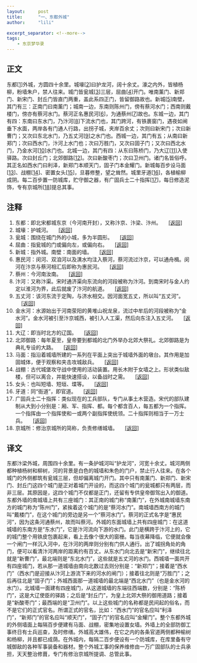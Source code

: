 ```yaml
---
layout:     post
title:      "一、东都外城" 
author:     "lili" 

excerpt_separator: <!--more-->
tags:
    - 东京梦华录 
---
```


 
<!--more-->

## 正文
 
东都[<a href='#r_1'>1</a><a name='rb_1'></a>]外城，方圆四十余里。城壕[<a href='#r_2'>2</a><a name='rb_2'></a>]曰护龙河，阔十余丈。濠之内外，皆植杨柳，粉墙朱户，禁人往来。城门皆瓮城[<a href='#r_3'>3</a><a name='rb_3'></a>]三层，屈曲[<a href='#r_4'>4</a><a name='rb_4'></a>]开门。唯南薰门、新郑门、新宋门、封丘门皆直门两重，盖此系四正门，皆留御路故也。新城[<a href='#r_5'>5</a><a name='rb_5'></a>]南壁，其门有三：正南门曰南薰门；城南一边，东南则陈州门，傍有蔡河水门；西南则戴楼门，傍亦有蔡河水门。蔡河正名惠民河[<a href='#r_6'>6</a><a name='rb_6'></a>]，为通蔡州[<a href='#r_7'>7</a><a name='rb_7'></a>]故也。东城一边，其门有四：东南曰东水门，乃汴河[<a href='#r_8'>8</a><a name='rb_8'></a>]下流水门也，其门跨河，有铁裹窗门，遇夜如闸垂下水面，两岸各有门通人行路，出拐子城，夹岸百余丈；次则曰新宋门；次曰新曹门；又次曰东北水门，乃五丈河[<a href='#r_9'>9</a><a name='rb_9'></a>]之水门也。西城一边，其门有五；从南曰新郑门；次曰西水门，汴河上水门也；次曰万胜门，又次曰固子门；又次曰西北水门，乃金水河[<a href='#r_10'>10</a><a name='rb_10'></a>]水门也。北城一边，其门有四：从东曰陈桥门，乃大辽[<a href='#r_11'>11</a><a name='rb_11'></a>]入使驿路。次曰封丘门；北郊御路[<a href='#r_12'>12</a><a name='rb_12'></a>]。次曰新酸枣门；次曰卫州门。诸门名皆俗呼。其正名如西水门曰利泽，新郑门本顺天门，固子门本金耀门。新城每百步设马面[<a href='#r_13'>13</a><a name='rb_13'></a>]、战棚[<a href='#r_14'>14</a><a name='rb_14'></a>]、密置女头[<a href='#r_15'>15</a><a name='rb_15'></a>]，旦暮修整，望之耸然。城里牙道[<a href='#r_16'>16</a><a name='rb_16'></a>]，各植榆柳成阴。每二百步置一防城库，贮守御之器，有广固兵士二十指挥[<a href='#r_17'>17</a><a name='rb_17'></a>]，每日修造泥饰，专有京城所[<a href='#r_18'>18</a><a name='rb_18'></a>]提总其事。



## 注释

1. <a name='r_1'></a> 东都：即北宋都城东京（今河南开封），又称汴京、汴梁、汴州。 &nbsp;&nbsp;&nbsp;&nbsp;<a href='#rb_1'>[返回]</a>
1. <a name='r_2'></a> 城壕：护城河。 &nbsp;&nbsp;&nbsp;&nbsp;<a href='#rb_2'>[返回]</a>
1. <a name='r_3'></a> 瓮城：围绕在城门外的小城，多为半圆形。 &nbsp;&nbsp;&nbsp;&nbsp;<a href='#rb_3'>[返回]</a>
1. <a name='r_4'></a> 屈曲：指瓮城的门或偏向左，或偏向右。 &nbsp;&nbsp;&nbsp;&nbsp;<a href='#rb_4'>[返回]</a>
1. <a name='r_5'></a> 新城：指外城。南壁：南面的墙。 &nbsp;&nbsp;&nbsp;&nbsp;<a href='#rb_5'>[返回]</a>
1. <a name='r_6'></a> 惠民河：闵河、双洎河以及潩水均注入蔡河，蔡河流过汴京，可以通舟楫。闵河在汴京与蔡河相汇后即称为惠民河。 &nbsp;&nbsp;&nbsp;&nbsp;<a href='#rb_6'>[返回]</a>
1. <a name='r_7'></a> 蔡州：今河南汝南。 &nbsp;&nbsp;&nbsp;&nbsp;<a href='#rb_7'>[返回]</a>
1. <a name='r_8'></a> 汴河：又称汴渠。宋时通济渠向东流向的河段被称为汴河。到南宋时与金人约定以淮河为界，此后就废了汴河的航道。 &nbsp;&nbsp;&nbsp;&nbsp;<a href='#rb_8'>[返回]</a>
1. <a name='r_9'></a> 五丈河：该河东流于定陶，与济水相交。因河面宽五丈，所以叫“五丈河”。 &nbsp;&nbsp;&nbsp;&nbsp;<a href='#rb_9'>[返回]</a>
1. <a name='r_10'></a> 金水河：水源始出于河南荥阳的黄堆山祝龙泉，流过中牟后的河段被称为“金水河”。金水河被引至汴京城西，被引入人工渠，然后向东注入五丈河。 &nbsp;&nbsp;&nbsp;&nbsp;<a href='#rb_10'>[返回]</a>
1. <a name='r_11'></a> 大辽：即当时北方的辽国。 &nbsp;&nbsp;&nbsp;&nbsp;<a href='#rb_11'>[返回]</a>
1. <a name='r_12'></a> 北郊御路：每年夏至，皇帝要到都城的北门外举办北郊大祭礼。北郊御路是为典礼专设的大路。 &nbsp;&nbsp;&nbsp;&nbsp;<a href='#rb_12'>[返回]</a>
1. <a name='r_13'></a> 马面：指沿着城墙所建的一系列在平面上突出于城墙外面的墩台。其作用是加固城体，便于观察和夹击攻城敌兵。 &nbsp;&nbsp;&nbsp;&nbsp;<a href='#rb_13'>[返回]</a>
1. <a name='r_14'></a> 战棚：古代城堡攻守战中使用的活动装置。用长木附于女墙之上。形状类似敌楼，但可以离合，并能快速搭设，以备战时之需。 &nbsp;&nbsp;&nbsp;&nbsp;<a href='#rb_14'>[返回]</a>
1. <a name='r_15'></a> 女头：也叫短墙、短垣、堞等。 &nbsp;&nbsp;&nbsp;&nbsp;<a href='#rb_15'>[返回]</a>
1. <a name='r_16'></a> 牙道：同“衙道”，即官道。 &nbsp;&nbsp;&nbsp;&nbsp;<a href='#rb_16'>[返回]</a>
1. <a name='r_17'></a> 广固兵士二十指挥：类似现在的工兵部队，专门从事土木营造。宋代的部队建制从大到小分别是：厢、军、指挥、都。每个都含百人，每五都为一个指挥。一个指挥由一个指挥使和一或两个副指挥使统领。二十指挥则相当于一万士兵。 &nbsp;&nbsp;&nbsp;&nbsp;<a href='#rb_17'>[返回]</a>
1. <a name='r_18'></a> 京城所：修治京城所的简称，负责修缮城墙。 &nbsp;&nbsp;&nbsp;&nbsp;<a href='#rb_18'>[返回]</a>

## 译文

东都汴梁外城，周围四十余里。有一条护城河叫“护龙河”，河宽十余丈。城河两侧都种植杨树和柳树，河的背景是白色的城墙和朱色的门户，禁止行人往来。在各个城门的外侧都筑有瓮城三层，但却偏离城门开门。其中只有南薰门、新郑门、新宋门、封丘门这四个城门是正对着城门开设的，而这四个城门的瓮城都只有两层，而非三层。其原因是，这四个城门不仅都是正门，还留有专供皇帝御驾出入的御道。东都外墙的南城墙上共有三座城门：其正南的城门称“南薰门”，在外城南城墙东南方的城门称为“陈州门”，紧挨着这个城门的是“蔡河水门”。南城墙西南方的城门叫“戴楼门”，在这个城门的旁边是另一个“蔡河水门”。蔡河的正式名字是“惠民河”，因为这条河通蔡州，故而叫蔡河。外城的东面城墙上共有四座城门：在这道城墙的东南方是“东水门”，它是汴河流向下游的水门。此门是横跨于汴河上的，它的城门整个用铁皮包裹起来，看上去像个很大的窗栅。每当夜幕降临，它便就会像一个闸门一样沉入河中，在汴河的两岸则分别有门供人通行。出了城拐角处的角门，便可以看清汴河两岸的距离约有百丈。从东水门向北去是“新宋门”，继续往北就是“新曹门”，最北端则是“东北水门”，这些就是五丈河的水门。西城墙一面共开有四座城门，若从那一道城墙由南向北数过去则分别是：“新郑门”；接着是“西水门”（西水门是迎接从汴河上游流下来的河水的闸门）；接着往北则是“万胜门”；之后再往北是“固子门”；外城西面那一道城墙的最北端是“西北水门”（也是金水河的水门）。北城墙一面建有四座城门，从这道城墙的东端往西端数，分别是：“陈桥门”，这是大辽使臣的驿路；之后是“封丘门”，为皇上北郊大祭的御用道路；接着是“新酸枣门”；最西端的是“卫州门”。以上这些城门的名称都是民间起的俗名，而不是它们的正式官名。所谓正式的官名，比如：“西水门”的官名应叫“利泽门”，“新郑门”的官名应叫“顺天门”，“固子门”的官名应叫“金耀门”。整个东都外城的外侧墙面上每隔百步便建有马面、战棚，密集地设置女墙。外墙上的全部防御工事终日有士兵巡查，及时修缮。外城高大雄伟，在它之内的各条官道两侧都种榆树和杨柳，并且都已成荫。在外城内，每隔二百步便设有一个防城库，在库里备有守城御敌的各种军事装备和器材。整个外城工事的保养维修由一万广固部队的士兵承担，天天整治修葺，专门有修治京城所提调、总管此事。



